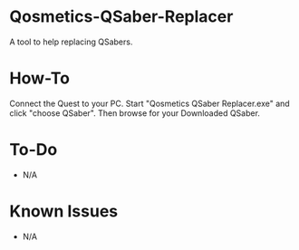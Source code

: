 # Qosmetics-QSaber-Replacer
A tool to help replacing QSabers.
# How-To
Connect the Quest to your PC. Start "Qosmetics QSaber Replacer.exe" and click "choose QSaber". Then browse for your Downloaded QSaber.
# To-Do
- N/A
# Known Issues
- N/A
